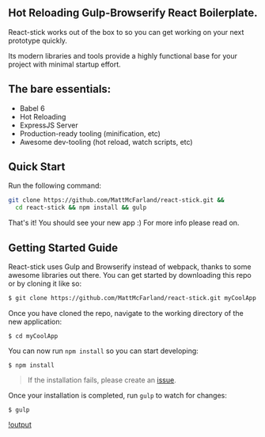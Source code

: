 ## Hot Reloading Gulp-Browserify React Boilerplate.

React-stick works out of the box to so you can get working on your next prototype quickly.

Its modern libraries and tools provide a highly functional base for your project with minimal startup effort.

## The bare essentials:
 - Babel 6
 - Hot Reloading
 - ExpressJS Server
 - Production-ready tooling (minification, etc)
 - Awesome dev-tooling (hot reload, watch scripts, etc)

## Quick Start

Run the following command:

```sh
git clone https://github.com/MattMcFarland/react-stick.git &&
  cd react-stick && npm install && gulp
```

That's it! You should see your new app :) For more info please read on.

## Getting Started Guide

React-stick uses Gulp and Browserify instead of webpack, thanks to some
awesome libraries out there.  You can get started by downloading this repo
or by cloning it like so:
```sh
$ git clone https://github.com/MattMcFarland/react-stick.git myCoolApp
```

Once you have cloned the repo, navigate to the working directory of the
new application:
```
$ cd myCoolApp
```
You can now run `npm install` so you can start developing:

```
$ npm install
```

> If the installation fails, please create an [issue](https://github.com/MattMcFarland/react-stick/issues).

Once your installation is completed, run `gulp` to watch for changes:

```
$ gulp
```

[!output](docs/output.png)